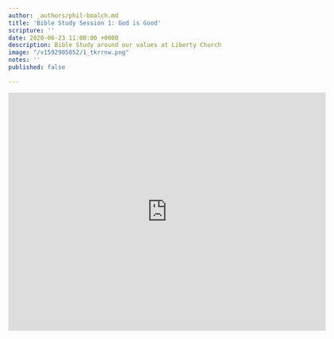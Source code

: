 ```yaml
---
author: _authors/phil-boalch.md
title: 'Bible Study Session 1: God is Good'
scripture: ''
date: 2020-06-23 11:00:00 +0000
description: Bible Study around our values at Liberty Church
image: "/v1592905052/1_tkrrnw.png"
notes: ''
published: false

---
```

<iframe src="https://player.vimeo.com/video/431738479" width="640" height="480" frameborder="0" allow="autoplay; fullscreen" allowfullscreen></iframe>
